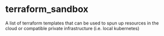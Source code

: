 # terraform_sandbox
A list of terraform templates that can be used to spun up resources in the cloud or compatible private infrastructure (i.e. local kubernetes)
